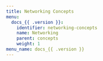 ```yaml
---
title: Networking Concepts
menu:
  docs_{{ .version }}:
    identifier: networking-concepts
    name: Networking
    parent: concepts
    weight: 1
menu_name: docs_{{ .version }}
---
```


